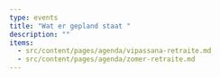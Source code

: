 ```yaml
---
type: events
title: "Wat er gepland staat "
description: ""
items:
  - src/content/pages/agenda/vipassana-retraite.md
  - src/content/pages/agenda/zomer-retraite.md
---
```

